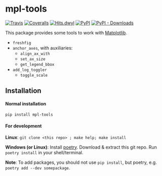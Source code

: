 # mpl-tools

[![Travis](https://travis-ci.org/patricknraanes/mpl-tools.svg?branch=master)](https://travis-ci.org/patricknraanes/mpl-tools)
[![Coveralls](https://coveralls.io/repos/github/patricknraanes/mpl-tools/badge.svg?branch=master)](https://coveralls.io/github/patricknraanes/mpl-tools?branch=master)
[![Hits.dwyl](http://hits.dwyl.com/patricknraanes/mpl-tools.svg)](http://hits.dwyl.com/patricknraanes/mpl-tools)
[![PyPI](https://badge.fury.io/py/mpl-tools.svg)](https://badge.fury.io/py/mpl-tools)
[![PyPI - Downloads](https://img.shields.io/pypi/dw/mpl-tools)](https://pypi.org/project/mpl-tools/0.1.5/)

This package provides some tools to work with [Matplotlib](https://matplotlib.org/).

- `freshfig`
- `anchor_axes`, with auxiliaries:
  - `align_ax_with`
  - `set_ax_size`
  - `get_legend_bbox`
- `add_log_toggler`
  - `toggle_scale`

## Installation

#### Normal installation

```sh
pip install mpl-tools
```

#### For development

**Linux**:
`git clone <this repo> ; make help; make install`

**Windows (or Linux)**:
Install [poetry](https://python-poetry.org/docs/#installation).
Download & extract this git repo.
Run `poetry install` in your shell/terminal.

**Note**: To add packages, you should not use `pip install`,
but poetry, e.g. `poetry add --dev somepackage`.

<!-- markdownlint-configure-file
{
  "no-multiple-blanks": false,
  "header-increment": false
}
-->
